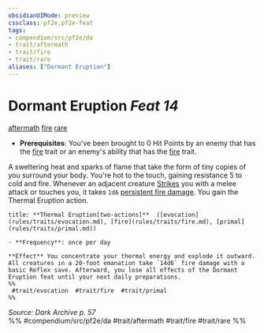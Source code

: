 ```yaml
---
obsidianUIMode: preview
cssclass: pf2e,pf2e-feat
tags:
- compendium/src/pf2e/da
- trait/aftermath
- trait/fire
- trait/rare
aliases: ["Dormant Eruption"]
---
```

# Dormant Eruption  *Feat 14*  
[aftermath](aftermath-da.md "Aftermath Class Trait")  [fire](fire.md "Fire Energy & Element Trait")  [rare](rare.md "Rare Rarity Trait")  

- **Prerequisites**: You've been brought to 0 Hit Points by an enemy that has the [fire](fire.md "Fire Energy & Element Trait") trait or an enemy's ability that has the [fire](fire.md "Fire Energy & Element Trait") trait.

A sweltering heat and sparks of flame that take the form of tiny copies of you surround your body. You're hot to the touch, gaining resistance 5 to cold and fire. Whenever an adjacent creature [Strikes](strike.md) you with a melee attack or touches you, it takes `1d6` [persistent fire damage](conditions.md#Persistent%20Damage). You gain the Thermal Eruption action.

```ad-embed-ability
title: **Thermal Eruption[two-actions]**  ([evocation](rules/traits/evocation.md), [fire](rules/traits/fire.md), [primal](rules/traits/primal.md))

- **Frequency**: once per day

**Effect** You concentrate your thermal energy and explode it outward. All creatures in a 20-foot emanation take `14d6` fire damage with a basic Reflex save. Afterward, you lose all effects of the Dormant Eruption feat until your next daily preparations.  
%%
 #trait/evocation  #trait/fire  #trait/primal 
%%
```

*Source: Dark Archive p. 57*  
%% #compendium/src/pf2e/da #trait/aftermath #trait/fire #trait/rare %%